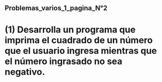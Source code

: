 ## Problemas_varios_1_pagina_N°2

# (1) Desarrolla un programa que imprima el cuadrado de un número que el usuario ingresa mientras que el número ingrasado no sea negativo.

